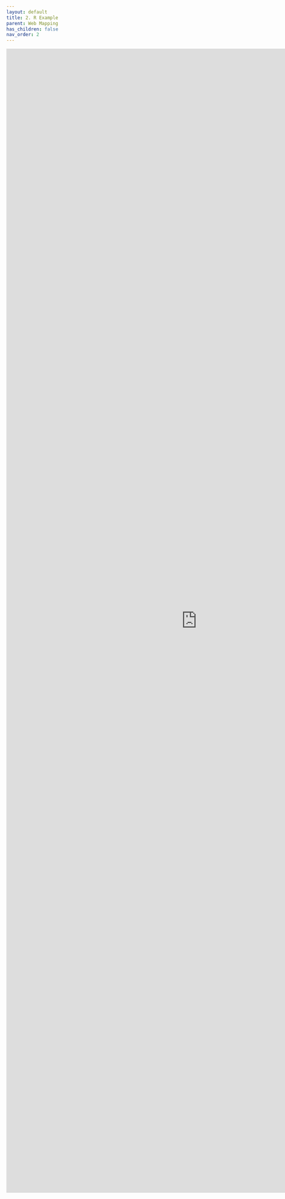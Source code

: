 ```yaml
---
layout: default
title: 2. R Example
parent: Web Mapping
has_children: false
nav_order: 2
---
```


<iframe src="https://aranganath24.github.io/R_webmapping/" style="width: 1000px; height: 3000px;" frameBorder="0"></iframe>
